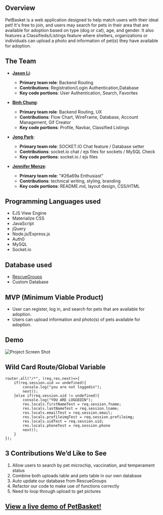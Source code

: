 ## Overview
PetBasket is a web application designed to help match users with their ideal pet! It's free to join, and users may search for pets in their area that are available for adoption based on type (dog or cat), age, and gender. It also features a Classifieds/Listings feature where shelters, organizations or individuals can upload a photo and information of pet(s) they have available for adoption. 

## The Team
* **[Jason Li](https://github.com/2monsta)**: 
	* **Primary team role**: Backend Routing
  	* **Contributions**:  Registration/Login Authentication,Database 
  	* **Key code portions**: User Authentication, Search, Favorites

* **[Binh Chung](https://github.com/binhc)**: 
	* **Primary team role**: Backend Routing, UX
  	* **Contributions**: Flow Chart, WireFrame, Database, Account Management, Gif Creator 
  	* **Key code portions**: Profile, Navbar, Classified Listings 

* **[Jong Park](https://github.com/maclay13531)**:
	 * **Primary team role**: SOCKET.IO Chat feature / Database setter
  	* **Contributions**:  socket.io chat / ejs files for sockets / MySQL Check
  	* **Key code portions**: socket.io / ejs files 

* **[Jennifer Menze](https://github.com/jamenze)**: 
  	* **Primary team role**: "#26a69a Enthusiast"
  	* **Contributions**:  technical writing, styling, branding
  	* **Key code portions**: README.md, layout design, CSS/HTML

## Programming Languages used
* EJS View Engine
* Materialize CSS
* JavaScript
* jQuery
* Node.js/Express.js
* Auth0
* MySQL
* Socket.io

## Database used
* [RescueGroups](rescuegroups.org)
* Custom Database

## MVP (Minimum Viable Product)
* User can register, log in, and search for pets that are available for adoption.
* Users can upload information and photo(s) of pets available for adoption.

## Demo
![Project Screen Shot](public/images/petBasketDemo.gif)


## Wild Card Route/Global Variable
```
router.all("/*", (req,res,next)=>{
	if(req.session.uid == undefined){
		console.log("you are not loggedin");
		next();
	}else if(req.session.uid != undefined){
		console.log("YOU ARE LOGGEDIN");
		res.locals.firstNameTest = req.session.fname;
		res.locals.lastNameTest = req.session.lname;
		res.locals.emailTest = req.session.email;
		res.locals.profileimgTest = req.session.profileimg;
		res.locals.uidTest = req.session.uid;
		res.locals.phoneTest = req.session.phone
		next();
	}
});
```
## 3 Contributions We’d Like to See
1. Allow users to search by pet microchip, vaccination, and temperament status
2. Combine both uploads table and pets table in our own database
3. Auto update our database from RescueGroups
4. Refactor our code to make use of functions correctly
5. Need to loop through upload to get pictures

## [View a live demo of PetBasket!](https://www.google.com)
